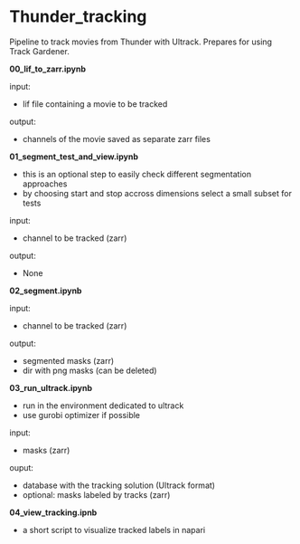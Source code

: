 # Thunder_tracking
Pipeline to track movies from Thunder with Ultrack. Prepares for using Track Gardener.

**00_lif_to_zarr.ipynb**

input:

- lif file containing a movie to be tracked

output:

- channels of the movie saved as separate zarr files

**01_segment_test_and_view.ipynb**

- this is an optional step to easily check different segmentation approaches
- by choosing start and stop accross dimensions select a small subset for tests

input:

- channel to be tracked (zarr)

output:

- None

**02_segment.ipynb**

input:

- channel to be tracked (zarr)

output:

- segmented masks (zarr)
- dir with png masks (can be deleted)

**03_run_ultrack.ipynb**

- run in the environment dedicated to ultrack
- use gurobi optimizer if possible

input:

- masks (zarr)

ouput:

- database with the tracking solution (Ultrack format)
- optional: masks labeled by tracks (zarr)

**04_view_tracking.ipnb**

- a short script to visualize tracked labels in napari
